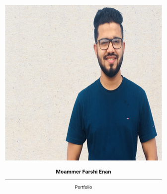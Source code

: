 <p align="center">
	<!-- <img width=400px height=100px src="assets/img/LogoMakr.png" alt="Project logo"> -->
	<img width=700px height=500px src="assets/img/pixomatic_1629439844162.png" alt="Project logo"></a>
</p>

<h3 align="center">Moammer Farshi Enan</h3>

---

<p align="center"> 
	Portfolio
</p>
